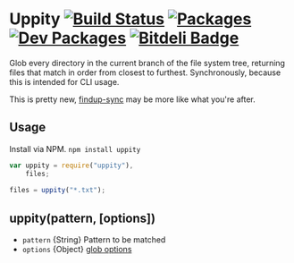 Uppity [![Build Status](https://travis-ci.org/tivac/uppity.png?branch=master)](https://travis-ci.org/tivac/uppity) [![Packages](https://david-dm.org/tivac/uppity/status.png)](https://david-dm.org/tivac/uppity/) [![Dev Packages](https://david-dm.org/tivac/uppity/dev-status.png)](https://david-dm.org/tivac/uppity/) [![Bitdeli Badge](https://d2weczhvl823v0.cloudfront.net/tivac/uppity/trend.png)](https://bitdeli.com/free "Bitdeli Badge")
======

Glob every directory in the current branch of the file system tree, returning files that match in order from closest to furthest. Synchronously, because this is intended for CLI usage.

This is pretty new, [findup-sync](https://github.com/cowboy/node-findup-sync/) may be more like what you're after.

## Usage ##

Install via NPM. `npm install uppity`

```javascript
var uppity = require("uppity"),
    files;
    
files = uppity("*.txt");
```

## uppity(pattern, [options]) ##

* `pattern` {String} Pattern to be matched
* `options` {Object} [glob options](https://github.com/isaacs/node-glob#options)
